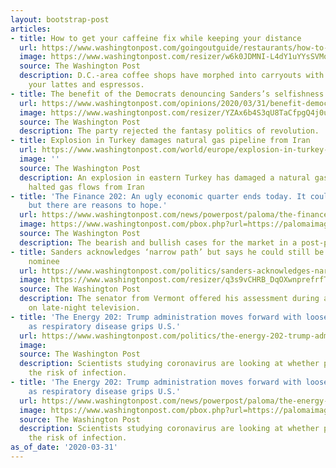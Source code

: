 ```yaml
---
layout: bootstrap-post
articles:
- title: How to get your caffeine fix while keeping your distance
  url: https://www.washingtonpost.com/goingoutguide/restaurants/how-to-get-your-caffeine-fix-while-keeping-your-distance/2020/03/30/ca556ee8-6fa5-11ea-aa80-c2470c6b2034_story.html
  image: https://www.washingtonpost.com/resizer/w6k0JDMNI-L4dY1uYYsSVMoum3s=/1440x0/smart/arc-anglerfish-washpost-prod-washpost.s3.amazonaws.com/public/HOTJ5YTRIQI6VIKWABELMLG3KE.jpg
  source: The Washington Post
  description: D.C.-area coffee shops have morphed into carryouts with apps to preorder
    your lattes and espressos.
- title: The benefit of the Democrats denouncing Sanders’s selfishness
  url: https://www.washingtonpost.com/opinions/2020/03/31/benefit-democrats-denouncing-sanders-selfishness/
  image: https://www.washingtonpost.com/resizer/YZAx6b4S3qU8TaCfpgQ4j0uuOyo=/1440x0/smart/arc-anglerfish-washpost-prod-washpost.s3.amazonaws.com/public/AURMW2DPAMI6VIKWABELMLG3KE.jpg
  source: The Washington Post
  description: The party rejected the fantasy politics of revolution.
- title: Explosion in Turkey damages natural gas pipeline from Iran
  url: https://www.washingtonpost.com/world/europe/explosion-in-turkey-damages-natural-gas-pipeline-from-iran/2020/03/31/1ab337cc-7351-11ea-ad9b-254ec99993bc_story.html
  image: ''
  source: The Washington Post
  description: An explosion in eastern Turkey has damaged a natural gas pipeline and
    halted gas flows from Iran
- title: 'The Finance 202: An ugly economic quarter ends today. It could get worse
    but there are reasons to hope.'
  url: https://www.washingtonpost.com/news/powerpost/paloma/the-finance-202/2020/03/31/the-finance-202-an-ugly-economic-quarter-ends-today-it-could-get-worse-but-there-are-reasons-to-hope/5e825e9d88e0fa101a7562b6/
  image: https://www.washingtonpost.com/pbox.php?url=https://palomaimages.washingtonpost.com/pr2/f3f4be651ebdf23cfc9754807cff359f-KV3RJADS6QI6VLM3EVHMTGMTXQ-680-428-70-8.jpg&w=1484&op=resize&opt=1&filter=antialias&t=20170517
  source: The Washington Post
  description: The bearish and bullish cases for the market in a post-pandemic world.
- title: Sanders acknowledges ‘narrow path’ but says he could still be Democratic
    nominee
  url: https://www.washingtonpost.com/politics/sanders-acknowledges-narrow-path-but-says-he-could-still-be-democratic-nominee/2020/03/31/1b5420f0-7343-11ea-85cb-8670579b863d_story.html
  image: https://www.washingtonpost.com/resizer/q3s9vCHRB_DqOXwnprefrfTWRsE=/1440x0/smart/arc-anglerfish-washpost-prod-washpost.s3.amazonaws.com/public/ZIKT5LTTI4I6VBOLQZYFPG4GHU.jpg
  source: The Washington Post
  description: The senator from Vermont offered his assessment during an appearance
    on late-night television.
- title: 'The Energy 202: Trump administration moves forward with looser air rules
    as respiratory disease grips U.S.'
  url: https://www.washingtonpost.com/politics/the-energy-202-trump-administration-moves-forward-with-looser-air-rules-as-respiratory-disease-grips-us/2020/03/31/3ed121d0-e3d3-481b-b354-0e6a679e5602_story.html?utm_source=rss&utm_medium=referral&utm_campaign=wp_politics
  image: 
  source: The Washington Post
  description: Scientists studying coronavirus are looking at whether pollution increases
    the risk of infection.
- title: 'The Energy 202: Trump administration moves forward with looser air rules
    as respiratory disease grips U.S.'
  url: https://www.washingtonpost.com/news/powerpost/paloma/the-energy-202/2020/03/31/the-energy-202-trump-administration-moves-forward-with-looser-air-rules-as-respiratory-disease-grips-u-s/5e824b4688e0fa101a756175/
  image: https://www.washingtonpost.com/pbox.php?url=https://palomaimages.washingtonpost.com/pr2/88b1b02d888b40591f9a3b75bb8aee20-RFDK2JTR4AI6VLM3EVHMTGMTXQ-680-453-70-8.jpg&w=1484&op=resize&opt=1&filter=antialias&t=20170517
  source: The Washington Post
  description: Scientists studying coronavirus are looking at whether pollution increases
    the risk of infection.
as_of_date: '2020-03-31'
---
```


